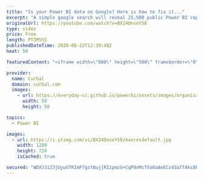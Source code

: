 ```yaml
---
title: "Is your Power BI data on Google? Here is how to fix it..."
excerpt: "A simple google search will reveal 25,500 public Power BI reports and not all of them should be public.  Do you know which power bi reports are on google and how to delete them?  In this video I will show you how to find, review, delete and control your Public Power BI reports.  Here you can download"
originalUrl: https://youtube.com/watch?v=BX24DnseY58
type: video
price: Free
length: PT3M55S
publishedDateTime: 2020-06-22T12:30:48Z
heat: 50

featuredContent: "<iframe width=\"800\" height=\"500\" frameborder=\"0\" src=\"https://www.youtube.com/embed/BX24DnseY58\" allow=\"accelerometer; autoplay; encrypted-media; gyroscope; picture-in-picture\" allowfullscreen></iframe>"

provider:
  name: Curbal
  domain: curbal.com
  images:
    - url: https://everyday-cc.github.io/powerbi/assets/images/organizations/curbal.com-50x50.jpg
      width: 50
      height: 50

topics:
  - Power BI

images:
  - url: https://i.ytimg.com/vi/BX24DnseY58/maxresdefault.jpg
    width: 1280
    height: 720
    isCached: true

secured: "WDXJ3iZ3jUyuGTRImP7gztNujjRIzpmzG+CqP8nMcTVa0aAoECz43aTfAkc8EIh73ilzjLw1YlqQc2HO6nNJQX38IMLiXyFxkh7cpi7WP4QTfPBQPs/3EG2op+mYrFNsDd2ubo+cFh6WXzcw7cVgCyf/CrMImz6hGngB/r0bHIR4zgyChfZJPezuZjC/imw4bn494cE7P3Q1I2MW1gc0MOyUXWSJEPZ5c8dJ/iQpoPrlA4FYdQQIos7d7zi60p0ocIl2N1qiLtOzTZ8BlLo/v6LSQaLmXQd3UvL7ka7ur3hFIC9M24cxePMOagxsq0hP4pEe1DyXjuPO0jjhDxnxN1pi6GGhJlspewaLg6N/tr4JyiKtQQgJNR3HPwUIDEdVJ3VsH94LAGWZ0v5GwDJPIG+p5CeTRN5Inry5RrvDJ/g=;MbUmrR61e9NWXnPV/ujnWA=="
---
```


